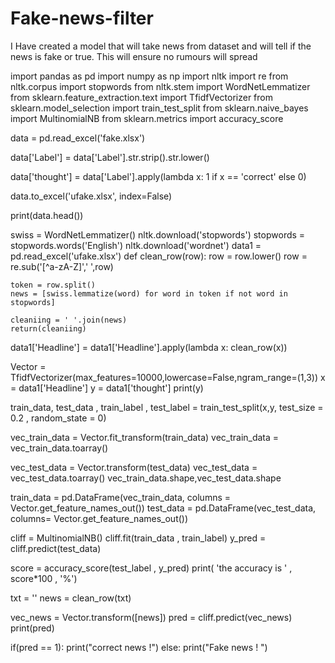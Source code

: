 # Fake-news-filter

I Have created a model that will take news from dataset and will tell if the news is fake or true. This will ensure no rumours will spread 

import pandas as pd
import numpy as np
import nltk
import re
from nltk.corpus import stopwords
from nltk.stem import WordNetLemmatizer
from sklearn.feature_extraction.text import TfidfVectorizer
from sklearn.model_selection import train_test_split
from sklearn.naive_bayes import MultinomialNB
from sklearn.metrics import accuracy_score


data = pd.read_excel('fake.xlsx')

data['Label'] = data['Label'].str.strip().str.lower()

data['thought'] = data['Label'].apply(lambda x: 1 if x == 'correct' else 0)

data.to_excel('ufake.xlsx', index=False)

print(data.head())


swiss = WordNetLemmatizer()
nltk.download('stopwords')
stopwords = stopwords.words('English')
nltk.download('wordnet')
data1 = pd.read_excel('ufake.xlsx')
def clean_row(row):
    row = row.lower()
    row = re.sub('[^a-zA-Z]',' ',row)

    token = row.split()
    news = [swiss.lemmatize(word) for word in token if not word in stopwords]

    cleaniing = ' '.join(news)
    return(cleaniing)

data1['Headline'] = data1['Headline'].apply(lambda x: clean_row(x))


Vector = TfidfVectorizer(max_features=10000,lowercase=False,ngram_range=(1,3))
x = data1['Headline']
y = data1['thought']
print(y)

train_data, test_data , train_label , test_label = train_test_split(x,y, test_size = 0.2 , random_state = 0)

vec_train_data = Vector.fit_transform(train_data)
vec_train_data = vec_train_data.toarray()

vec_test_data = Vector.transform(test_data)
vec_test_data = vec_test_data.toarray()
vec_train_data.shape,vec_test_data.shape


train_data = pd.DataFrame(vec_train_data, columns = Vector.get_feature_names_out())
test_data = pd.DataFrame(vec_test_data, columns= Vector.get_feature_names_out())

cliff = MultinomialNB()
cliff.fit(train_data , train_label)
y_pred = cliff.predict(test_data)

score = accuracy_score(test_label , y_pred)
print( 'the accuracy is ' , score*100 , '%')

txt = ''
news = clean_row(txt)


vec_news = Vector.transform([news])
pred = cliff.predict(vec_news)
print(pred)

if(pred == 1):
	print("correct news !")
else:
	print("Fake news ! ")
